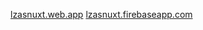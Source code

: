 [lzasnuxt.web.app](https://lzasnuxt.web.app/)
[lzasnuxt.firebaseapp.com](https://lzasnuxt.firebaseapp.com/)
